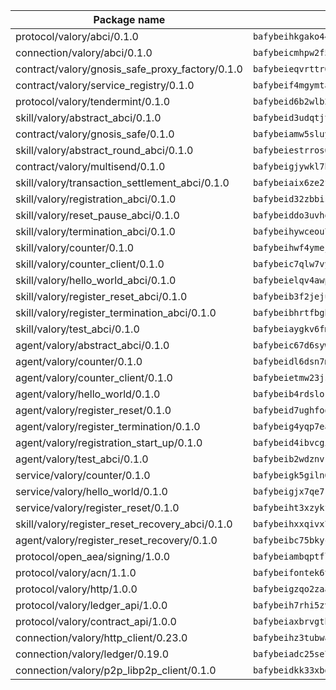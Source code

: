 | Package name                                                  | Package hash                                                  |
| ------------------------------------------------------------- | ------------------------------------------------------------- |
| protocol/valory/abci/0.1.0                                    | `bafybeihkgako44fzgurcv4hgbems4ptdtosae4lopnnr75eczb6kx3x2lm` |
| connection/valory/abci/0.1.0                                  | `bafybeicmhpw2f5c3vds6lwlv2q4fa5nd6zonnvgdretrwfly7ylpiofdqq` |
| contract/valory/gnosis_safe_proxy_factory/0.1.0               | `bafybeieqvrttr6fiidrzab5t2toyewixqg7oayvdo64sidi33ouro5ixdu` |
| contract/valory/service_registry/0.1.0                        | `bafybeif4mgymtachjdhyzemxp7oj2i7itusjvrsxw7cheuvhtypizutu5e` |
| protocol/valory/tendermint/0.1.0                              | `bafybeid6b2wlb24g6d3godmqms44qvnpkhlvb27icotuobvnscmdmlhaha` |
| skill/valory/abstract_abci/0.1.0                              | `bafybeid3udqtjtl4txht2z3tm3z3mr2nqtoddtno3u3urxjqjbbpqeelli` |
| contract/valory/gnosis_safe/0.1.0                             | `bafybeiamw5sluyueflxsvzukmayctl3ijc76fx5twstwnc7ons6lw2goa4` |
| skill/valory/abstract_round_abci/0.1.0                        | `bafybeiestrros6a43vfarhf54dcfqr7uhpn4fxbysx3b56zrzchfjvvbaq` |
| contract/valory/multisend/0.1.0                               | `bafybeigjywkl7hydjsrkogob3xebj2ifhqwmfhhxoeyrndzhhxi5u6amey` |
| skill/valory/transaction_settlement_abci/0.1.0                | `bafybeiaix6ze2fpy66kx2j3ugkhoxin6hxvrhmfaxuic6bkin3lvrq6lsm` |
| skill/valory/registration_abci/0.1.0                          | `bafybeid32zbbisd34dckyest2fmanqka2ftxnxuimj3xnzi5lw3kbuvk6m` |
| skill/valory/reset_pause_abci/0.1.0                           | `bafybeiddo3uvhqg32l4mkcpuajhed6hpad2teh3thc3mnaskjxibngowie` |
| skill/valory/termination_abci/0.1.0                           | `bafybeihywceou7bhuemfgk6odpnzze2dywyjyxgsjdharnumkdexjapaeq` |
| skill/valory/counter/0.1.0                                    | `bafybeihwf4ymejsriovlv3qqwyf3bkjifsb4ssaogwdgvs37dbwltoj27u` |
| skill/valory/counter_client/0.1.0                             | `bafybeic7qlw7vyovllmu35rb3cag4afduemo6ulr7sfkxtwtrjhlb2a5cq` |
| skill/valory/hello_world_abci/0.1.0                           | `bafybeielqv4awpyakeuqsyng5hr223gyu5b6a7zosiaxvhdgt3zhddrq6m` |
| skill/valory/register_reset_abci/0.1.0                        | `bafybeib3f2jejujv2ph75ftexkbnjbxp5vfddq4xnz75olzfoolifurhvq` |
| skill/valory/register_termination_abci/0.1.0                  | `bafybeibhrtfbghn3574wz3inuti45sev2minmkylnietgwolaxqjq3sdey` |
| skill/valory/test_abci/0.1.0                                  | `bafybeiaygkv6fmvdm5jiszoi4vpyso5zl5vesz3zki4yjd7td55ek3ryaa` |
| agent/valory/abstract_abci/0.1.0                              | `bafybeic67d6sywf6wrmsdlg77rnrm26gdwmmdatvphthbfoqfokpvb6ik4` |
| agent/valory/counter/0.1.0                                    | `bafybeidl6dsn7m7hyv6euvtk4lwffehd4qhru25aeud65rvm5lsfgvqzfy` |
| agent/valory/counter_client/0.1.0                             | `bafybeietmw23jsfhwehuuzomutpxkydylfr7cynmpqrzcxmae2r62lst6e` |
| agent/valory/hello_world/0.1.0                                | `bafybeib4rdslok5cptmvjodnlq5ht64zvwpzdgmbfct35p7qazaqnse2em` |
| agent/valory/register_reset/0.1.0                             | `bafybeid7ughfoqcmch6nkhmdszn4r5ztiaxiordoswsftneq45otgtuu2u` |
| agent/valory/register_termination/0.1.0                       | `bafybeig4yqp7eay6y7rpmmrkljunubyvtwg3aq3lqrgvxruyot2sills2u` |
| agent/valory/registration_start_up/0.1.0                      | `bafybeid4ibvcgi35jyx2kwhwbmdrmet74pxowk2f3gzyj7hshu3iygwdmm` |
| agent/valory/test_abci/0.1.0                                  | `bafybeib2wdznvk2s6ijmd43hooc3bwhgl5uf5qlx673olu5nnv6svid52u` |
| service/valory/counter/0.1.0                                  | `bafybeigk5giln64ynqdhbj5yxaazu5xpgkdfzdsjlfklaab45ulfovsw4i` |
| service/valory/hello_world/0.1.0                              | `bafybeigjx7qe7k6zxujjsiwie2gt66zg6wbkaxwmnckarkx5br7j7tkvku` |
| service/valory/register_reset/0.1.0                           | `bafybeiht3xzykfqs64gjah72l5s3ugxlpkhpg7jyvkvsghsnv43dtdo7ve` |
| skill/valory/register_reset_recovery_abci/0.1.0               | `bafybeihxxqivx7erpph3dpvsvkod2ctlssb5wrmzd3zacnnyue46vdglay` |
| agent/valory/register_reset_recovery/0.1.0                    | `bafybeibc75bkyc2x7fdparr6yfky5vebbw4hdxnhukh4so4lxe55qpsiky` |
| protocol/open_aea/signing/1.0.0                               | `bafybeiambqptflge33eemdhis2whik67hjplfnqwieoa6wblzlaf7vuo44` |
| protocol/valory/acn/1.1.0                                     | `bafybeifontek6tvaecatoauiule3j3id6xoktpjubvuqi3h2jkzqg7zh7a` |
| protocol/valory/http/1.0.0                                    | `bafybeigzqo2zaakcjtzzsm6dh4x73v72xg6ctk6muyp5uq5ueb7y34fbxy` |
| protocol/valory/ledger_api/1.0.0                              | `bafybeih7rhi5zvfvwakx5ifgxsz2cfipeecsh7bm3gnudjxtvhrygpcftq` |
| protocol/valory/contract_api/1.0.0                            | `bafybeiaxbrvgtbdrh4lslskuxyp4awyr4whcx3nqq5yrr6vimzsxg5dy64` |
| connection/valory/http_client/0.23.0                          | `bafybeihz3tubwado7j3wlivndzzuj3c6fdsp4ra5r3nqixn3ufawzo3wii` |
| connection/valory/ledger/0.19.0                               | `bafybeiadc25se7dgnn4mufztwpzdono4xsfs45qknzdqyi3gckn6ccuv44` |
| connection/valory/p2p_libp2p_client/0.1.0                     | `bafybeidkk33xbga54szmitk6uwsi3ef56hbbdbuasltqtiyki34hgfpnxa` |
